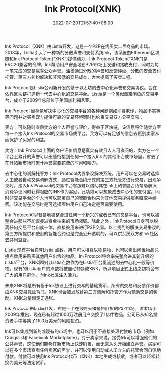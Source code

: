 ﻿---
weight: 
title: "Ink Protocol(XNK)"
description: "Ink Protocol（XNK）由Listia开发，这是一个P2P在线买卖二手商品的市场"
date: 2022-07-20T21:57:40+08:00
lastmod: 2022-07-20T16:45:40+08:00
draft: false
authors: ["浮尘"]
featuredImage: "ink-protocolxnk.webp"
link: "https://paywithink.com/"
tags: ["数字代币","Ink Protocol(XNK)"]
categories: ["navigation"]
navigation: ["数字代币"]
lightgallery: true
toc: true
pinned: false
recommend: false
recommend1: false
---
Ink Protocol（XNK）由Listia开发，这是一个P2P在线买卖二手商品的市场。2018年，Listia引入了一种新的分散声誉和支付系统Ink，该系统由Ethereum区块链和Ink Protocol Token(“XNK”)提供动力，Ink Protocol Token(“XNK”)是ERC20兼容的令牌。Ink帮助用户安全地在P2P市场上发送和接收支付，同时为每一笔完成的交易赢得公众声誉。油墨通过分散的声誉和反馈评级、分散的安全支付托管、第三方纠纷解决和非常低的交易成本，大大提高了买卖过程。

Ink Protocol是Listia公司新开发的基于以太坊的去中心化声誉和交易协议。旨在依靠区块链打造新一代去中心化的交易平台。Listia是一个类似淘宝闲鱼的交易平台，成立于2009年总部位于美国加利福尼亚。

Ink Protocol 目标是解决中心化的交易平台的各种问题例如消费欺诈，物品不实等等问题并对买卖双方提供可靠的交易环境同时也约束交易双方公平交易：

买方：可以随时查阅卖方的个人声誉与评价，得益于区块链，该信息将伴随卖方至每一个接入Ink Protocol的交易市场或平台。买方可以有足够的信息去甄别卖家从而保护了买家的利益。

卖方：Ink Protocol上面的商户评价信息是真实有效且人人可查阅的，卖方在一个平台上累计的声誉可以无缝衔接到任何一个接入Ink 的其他平台或市场里，省去了在开拓新市场时累计声誉需要花费的时间和精力。

去中心化的调解托管方：Ink Protocol内置争议解决系统，用户可以在交易时选择人工或者自动交易调解方式，通过智能合约形式的第三方托管方进行交易，出现争议时，接入Ink Protocol的交易平台客服可以借助其在Ink上的智能合约帮助解决消费争议同时获得相应的INK作为奖励。此功能可以想象成去中心化的支付宝。同时非交易平台的个人也可以部署自己的智能合约来为其他交易提供服务赚取手续费。该功能在交易时是可选择项供用户自己决定是否需要使用。

Ink Protocol可以轻易地被整合进任何一个新兴的或者已有的交易平台，也可以被整合进那些不能直接进资金往来的市场领域。除此之外，InkProtocol自身可以脱离任何交易平台自成一体，直接被用来进行P2P交易。以上提到的解决交易争议的第三方所提供和使用的智能合约也是完全公开透明的，可以供买房双方和Ink社区去共同监督。

Listia 现有平台自带Listia 点数，用户可以相互以物易物，也可以卖出闲置物品兑换点数用来购买其他用户出售的物品。InkProtocol将会率先整合进其新升级的Listia平台，XNK将取代Listia点数作为在Listia平台里流通的去中心化一般等价物。现有的Listia用户的点数将被自动转换成XNK，所以项目正式上线之初将会有广大的用户群体，为Ink社区注入活力。

未来XNK将是所有基于Ink协议上进行交易的基础货币，所有的交易和反馈评价都由XNK交易凭证背书。XNK也会被发放给第三方调解和托管方作为辅助交易的奖励。XNK总量恒定无通胀。

Ink Protocol由Listia开发，它是一个在线购买和销售旧货的P2P市场。该市场于2009年推出，现在已有超过1000万注册用户交换了1亿件物品。公司已从知名投资者手中筹集了1100万美元的风险投资。

Ink可以集成到新的或现有的市场中，也可以用于不直接处理付款的市场（例如Craigslist和Facebook Marketplace）。对于卖家来说，接受Ink可以增强他们的公共声誉，这使他们能够在新市场上快速销售，而无需从头开始建立声誉。买家可以在多个市场查看任何卖家的声誉，并可以使用自动或人工介入的托管合同自信地付款。付款可以使用Ink Protocol代币（XNK）本地生成或接收，或者可以轻松转换为美元等法定货币。